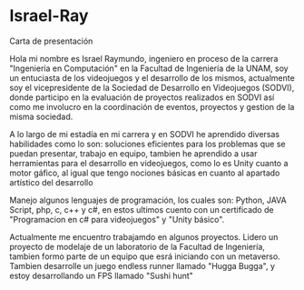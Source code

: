 # Israel-Ray
Carta de presentación

Hola mi nombre es Israel Raymundo, ingeniero en proceso de la carrera "Ingeniería
en Computación" en la Facultad de Ingeniería de la UNAM, soy un entuciasta de los
videojuegos y el desarrollo de los mismos,  actualmente soy el vicepresidente
de la Sociedad de Desarrollo en Videojuegos (SODVI), donde participo en
la evaluación de proyectos realizados en SODVI así como me involucro en la
coordinación de eventos, proyectos y gestion de la misma sociedad.

A lo largo de mi estadía en mi carrera y en SODVI he aprendido diversas
habilidades como lo son: soluciones eficientes para los problemas que se puedan
presentar, trabajo en equipo,  tambien he aprendido a usar herramientas para el
desarrollo en videojuegos, como lo es  Unity  cuanto a motor gáfico, al igual que
tengo nociones básicas en cuanto al apartado artístico del desarrollo

Manejo algunos lenguajes de programación, los cuales son: Python, JAVA Script,
php, c, c++ y c#, en estos ultimos cuento con un certificado de "Programacion en
c# para videojuegos" y "Unity básico".

Actualmente me encuentro trabajamdo en algunos proyectos. Lidero un proyecto de
modelaje de un laboratorio de la Facultad de Ingeniería, tambien formo parte de
un equipo que esrá iniciando con un metaverso. Tambien desarrolle un juego
endless runner llamado "Hugga Bugga", y estoy desarrollando un FPS llamado "Sushi
hunt"
